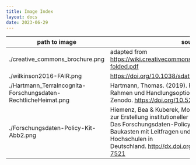 ```yaml
---
title: Image Index
layout: docs
date: 2023-06-29
---
```


path to image | source | license
--- | --- | ---
./creative_commons_brochure.png | adapted from https://wiki.creativecommons.org/images/0/01/6licenses-folded.pdf | [CC BY 4.0](https://creativecommons.org/licenses/by/4.0/legalcode)
./wilkinson2016-FAIR.png | https://doi.org/10.1038/sdata.2016.18
./Hartmann_TerraIncognita-Forschungsdaten-RechtlicheHeimat.png | Hartmann, Thomas. (2019). Rechtsfragen: Institutioneller Rahmen und Handlungsoptionen für universitäres FDM. Zenodo. https://doi.org/10.5281/zenodo.2654306 | [CC BY 4.0](https://creativecommons.org/licenses/by/4.0/legalcode)
./Forschungsdaten-Policy-Kit-Abb2.png | Hiemenz, Bea & Kuberek, Monika (2018). Empfehlungen zur Erstellung institutioneller Forschungsdaten-Policies. Das Forschungsdaten-Policy-Kit als generischer Baukasten mit Leitfragen und Textbausteinen für Hochschulen in Deutschland. http://dx.doi.org/10.14279/depositonce-7521 | [CC BY 4.0](https://creativecommons.org/licenses/by/4.0/legalcode)